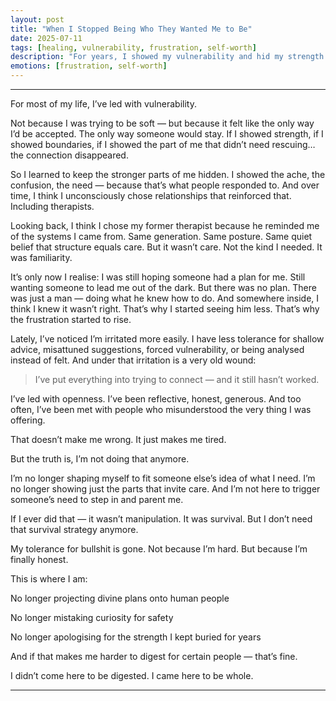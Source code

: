 ```yaml
---
layout: post
title: "When I Stopped Being Who They Wanted Me to Be"
date: 2025-07-11
tags: [healing, vulnerability, frustration, self-worth]
description: "For years, I showed my vulnerability and hid my strength. But I’m not doing that anymore. My tolerance for misattunement is gone — and I finally know what I deserve."
emotions: [frustration, self-worth]
---
```



---

For most of my life, I’ve led with vulnerability.

Not because I was trying to be soft — but because it felt like the only way I’d be accepted. The only way someone would stay. If I showed strength, if I showed boundaries, if I showed the part of me that didn’t need rescuing… the connection disappeared.

So I learned to keep the stronger parts of me hidden.
I showed the ache, the confusion, the need — because that’s what people responded to.
And over time, I think I unconsciously chose relationships that reinforced that.
Including therapists.

Looking back, I think I chose my former therapist because he reminded me of the systems I came from.
Same generation. Same posture. Same quiet belief that structure equals care.
But it wasn’t care. Not the kind I needed.
It was familiarity.

It’s only now I realise: I was still hoping someone had a plan for me. Still wanting someone to lead me out of the dark. But there was no plan. There was just a man — doing what he knew how to do. And somewhere inside, I think I knew it wasn’t right. That’s why I started seeing him less. That’s why the frustration started to rise.

Lately, I’ve noticed I’m irritated more easily.
I have less tolerance for shallow advice, misattuned suggestions, forced vulnerability, or being analysed instead of felt.
And under that irritation is a very old wound:

> I’ve put everything into trying to connect — and it still hasn’t worked.



I’ve led with openness.
I’ve been reflective, honest, generous.
And too often, I’ve been met with people who misunderstood the very thing I was offering.

That doesn’t make me wrong. It just makes me tired.

But the truth is, I’m not doing that anymore.

I’m no longer shaping myself to fit someone else’s idea of what I need.
I’m no longer showing just the parts that invite care.
And I’m not here to trigger someone’s need to step in and parent me.

If I ever did that — it wasn’t manipulation. It was survival.
But I don’t need that survival strategy anymore.

My tolerance for bullshit is gone.
Not because I’m hard.
But because I’m finally honest.

This is where I am:

No longer projecting divine plans onto human people

No longer mistaking curiosity for safety

No longer apologising for the strength I kept buried for years


And if that makes me harder to digest for certain people — that’s fine.

I didn’t come here to be digested.
I came here to be whole.


---
